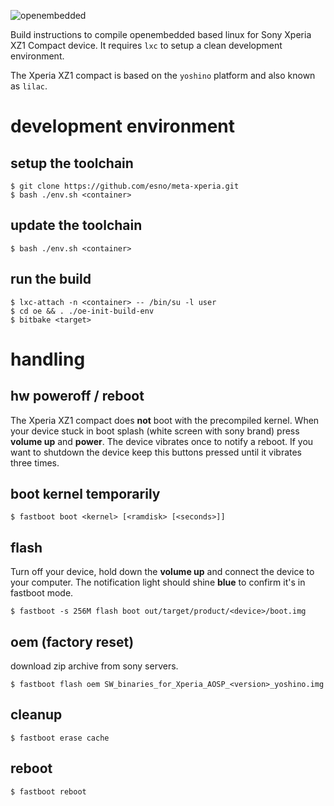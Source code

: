 ![openembedded](https://www.openembedded.org/images/logo.png "openembedded")

Build instructions to compile openembedded based linux for Sony Xperia XZ1 Compact device.
It requires `lxc` to setup a clean development environment.

The Xperia XZ1 compact is based on the `yoshino` platform and also known as `lilac`.

# development environment

## setup the toolchain

    $ git clone https://github.com/esno/meta-xperia.git
    $ bash ./env.sh <container>

## update the toolchain

    $ bash ./env.sh <container>

## run the build

    $ lxc-attach -n <container> -- /bin/su -l user
    $ cd oe && . ./oe-init-build-env
    $ bitbake <target>

# handling

## hw poweroff / reboot

The Xperia XZ1 compact does **not** boot with the precompiled kernel.
When your device stuck in boot splash (white screen with sony brand) press **volume up** and **power**.
The device vibrates once to notify a reboot. If you want to shutdown the device keep this buttons pressed until
it vibrates three times.

## boot kernel temporarily

    $ fastboot boot <kernel> [<ramdisk> [<seconds>]]

## flash

Turn off your device, hold down the **volume up** and connect the device to your computer.
The notification light should shine **blue** to confirm it's in fastboot mode.

    $ fastboot -s 256M flash boot out/target/product/<device>/boot.img

## oem (factory reset)

download zip archive from sony servers.

    $ fastboot flash oem SW_binaries_for_Xperia_AOSP_<version>_yoshino.img

## cleanup

    $ fastboot erase cache

## reboot

    $ fastboot reboot
